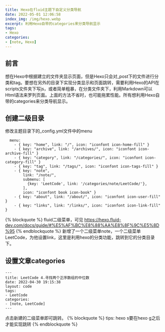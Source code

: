 ```yaml
---
title: Hexo在fluid主题下自定义分类导航
date: 2022-05-01 12:06:58
index_img: /img/hexo.webp
excerpt: 利用Hexo自带的categories来分类导航显示
tags:
- Hexo
categories:
- [note, Hexo]
---
```

## 前言
想在Hexo中根据建立的文件夹显示页面，但是Hexo只会对_post下的文件进行分类和tag。要想在另外的目录下实现分类显示和页面跳转，需要利用Hexo的API在scripts文件夹下写js，或者简单粗暴，在分类文件夹下，利用Markdown可以Html语法来罗列页面。上面的方法不省时，也可能拖累性能。所有想利用Hexo自带的categories来分类导航显示。
## 创建二级目录
修改主题目录下的_config.yml文件中的menu
```
  menu:
    - { key: "home", link: "/", icon: "iconfont icon-home-fill" }
    - { key: "archive", link: "/archives/", icon: "iconfont icon-archive-fill" }
    - { key: "category", link: "/categories/", icon: "iconfont icon-category-fill" }
    - { key: "tag", link: "/tags/", icon: "iconfont icon-tags-fill" }
    - { key: "note", 
        link: "/note/", 
        submenu: [
          {key: 'LeetCode', link: '/categories/note/LeetCode/'},
        ],
        icon: "iconfont book icon-book" }
    - { key: "about", link: "/about/", icon: "iconfont icon-user-fill" }
    - { key: "links", link: "/links/", icon: "iconfont icon-link-fill" }
```
{% blockquote %}
fluid二级菜单，可见 https://hexo.fluid-dev.com/docs/guide/#%E5%AF%BC%E8%88%AA%E8%8F%9C%E5%8D%95
{% endblockquote %}
新增了一个二级菜单note，一个二级菜单LeetCode，为他设置link，这里是利用hexo的分类功能，跳转到它的分类目录下。
## 设置文章categories
```
---
title: LeetCode 4.寻找两个正序数组的中位数
date: 2022-04-30 19:15:38
layout: code
tags: 
- LeetCode
categories: 
- [note, LeetCode]
---
```
点击新建的二级菜单即可跳转。
{% blockquote %}
tips: hexo s要在hexo g之后才能实现跳转
{% endblockquote %}